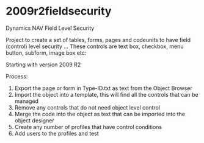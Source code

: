 2009r2fieldsecurity
===================

Dynamics NAV Field Level Security

Project to create a set of tables, forms, pages and codeunits to have field (control) level security ...
These controls are text box, checkbox, menu button, subform, image box etc:

Starting with version 2009 R2

Process:
1. Export the page or form in Type-ID.txt as text from the Object Browser
2. Import the object into a template, this will find all the controls that can be managed
3. Remove any controls that do not need object level control
4. Merge the code into the object as text that can be imported into the object designer
5. Create any number of profiles that have control conditions
6. Add users to the profiles and test   
